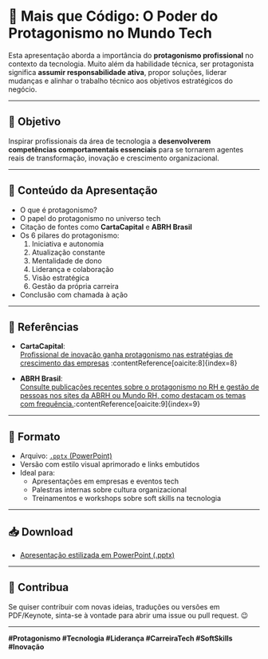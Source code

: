# 🧠 Mais que Código: O Poder do Protagonismo no Mundo Tech

Esta apresentação aborda a importância do **protagonismo profissional** no contexto da tecnologia. Muito além da habilidade técnica, ser protagonista significa **assumir responsabilidade ativa**, propor soluções, liderar mudanças e alinhar o trabalho técnico aos objetivos estratégicos do negócio.

---

## 🎯 Objetivo

Inspirar profissionais da área de tecnologia a **desenvolverem competências comportamentais essenciais** para se tornarem agentes reais de transformação, inovação e crescimento organizacional.

---

## 📑 Conteúdo da Apresentação

- O que é protagonismo?
- O papel do protagonismo no universo tech
- Citação de fontes como **CartaCapital** e **ABRH Brasil**
- Os 6 pilares do protagonismo:
  1. Iniciativa e autonomia  
  2. Atualização constante  
  3. Mentalidade de dono  
  4. Liderança e colaboração  
  5. Visão estratégica  
  6. Gestão da própria carreira
- Conclusão com chamada à ação

---

## 🔗 Referências

- **CartaCapital**:  
  [Profissional de inovação ganha protagonismo nas estratégias de crescimento das empresas](https://www.cartacapital.com.br/do-micro-ao-macro/profissional-de-inovacao-ganha-protagonismo-nas-estrategias-de-crescimento-das-empresas/) :contentReference[oaicite:8]{index=8}

- **ABRH Brasil**:  
  [Consulte publicações recentes sobre o protagonismo no RH e gestão de pessoas nos sites da ABRH ou Mundo RH, como destacam os temas com frequência.](https://pt.linkedin.com/posts/abrhbrasil_abrh-gest%C3%A3odepessoas-rh-activity-7349830837820911616-9wuV?utm_source=chatgpt.com):contentReference[oaicite:9]{index=9}


---

## 🧩 Formato

- Arquivo: [`.pptx` (PowerPoint)](https://github.com/Iwersonrb/artigo/blob/main/Protagonismo_Tech_Apresentacao.pptx)
- Versão com estilo visual aprimorado e links embutidos
- Ideal para:
  - Apresentações em empresas e eventos tech
  - Palestras internas sobre cultura organizacional
  - Treinamentos e workshops sobre soft skills na tecnologia

---

## 📥 Download

- [Apresentação estilizada em PowerPoint (.pptx)](./Apresentacao_Protagonismo_Tech_Visual.pptx)

---

## 📢 Contribua

Se quiser contribuir com novas ideias, traduções ou versões em PDF/Keynote, sinta-se à vontade para abrir uma issue ou pull request. 😉

---

**#Protagonismo #Tecnologia #Liderança #CarreiraTech #SoftSkills #Inovação**
